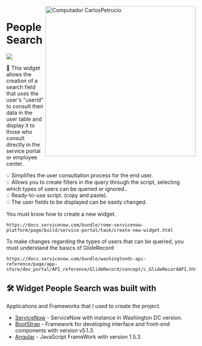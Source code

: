 <img src="https://raw.githubusercontent.com/carlospetrucio/ServiceNow/main/Service%20Portal/Widgets/Carousel%20Announcements%20Widget/ignore_files_md/computer-illustration.png" min-width="250px" max-width="250px" width="400px" align="right" alt="Computador CarlosPetrucio">

# People Search
<img src="https://img.shields.io/badge/PeopleSearch-Active-brightgreen">

📜 This widget allows the creation of a search field that uses the user's "userid" to consult their data in the user table and display it to those who consult directly in the service portal or employee center.

💡 Simplifies the user consultation process for the end user.  
💡 Allows you to create filters in the query through the script, selecting which types of users can be queried or ignored..  
💡 Ready-to-use script. (copy and paste).    
💡 The user fields to be displayed can be easily changed.

You must know how to create a new widget.
```
https://docs.servicenow.com/bundle/rome-servicenow-platform/page/build/service-portal/task/create-new-widget.html
```
To make changes regarding the types of users that can be queried, you must understand the basics of GlideRecord
```
https://docs.servicenow.com/bundle/washingtondc-api-reference/page/app-store/dev_portal/API_reference/GlideRecord/concept/c_GlideRecordAPI.html
```
## 🛠️ Widget People Search was built with

Applications and Frameworks that I used to create the project.

* [ServiceNow](https://docs.servicenow.com/bundle/washingtondc-release-notes/) - ServiceNow with instance in Washington DC version.
* [BootStrap](https://getbootstrap.com/docs/5.1/) - Framework for developing interface and front-end components with version v5.1.3.
* [Angular](https://code.angularjs.org/1.5.3/docs/api) - JavaScript FrameWork with version 1.5.3.  




